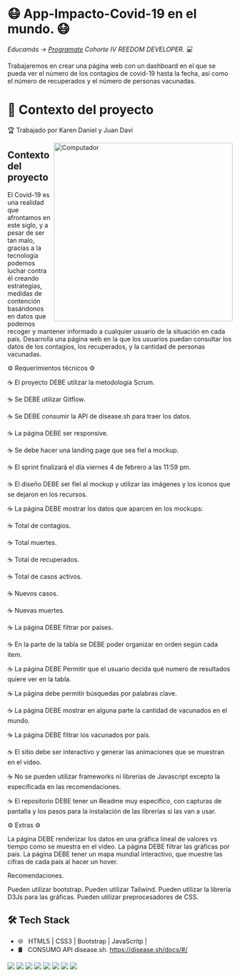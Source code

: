 <h1>😷  App-Impacto-Covid-19 en el mundo. 😷</h1>


<p><em> Educamás -> <a href="https://educamas.com.co/">Programate</a> Cohorte IV REEDOM DEVELOPER. 💻 </br>
</em></p>


Trabajaremos en crear una página web con un dashboard en el que se pueda ver el número de los contagios de covid-19 hasta la fecha, así como el número de recuperados y el número de personas vacunadas.

<h1>📌 Contexto del proyecto</h1>
<p>🏆 Trabajado por Karen Daniel y Juan Davi</p>

<img src="https://raw.githubusercontent.com/MicaelliMedeiros/micaellimedeiros/master/image/computer-illustration.png" min-width="400px" max-width="400px" width="400px" align="right" alt="Computador">

<h2>Contexto del proyecto</h2>

El Covid-19 es una realidad que afrontamos en este siglo, y a pesar de ser tan malo, gracias a la tecnología podemos luchar contra él creando estrategias, medidas de contención basándonos en datos que podemos recoger y mantener informado a cualquier usuario de la situación en cada país. Desarrolla una página web en la que los usuarios puedan consultar los datos de los contagios, los recuperados, y la cantidad de personas vacunadas.

⚙️ Requerimientos técnicos ⚙️

☕  El proyecto DEBE utilizar la metodología Scrum.

☕  Se DEBE utilizar Gitflow.

☕  Se DEBE consumir la API de disease.sh para traer los datos.

☕  La página DEBE ser responsive.

☕  Se debe hacer una landing page que sea fiel a mockup.

☕  El sprint finalizará el día viernes 4 de febrero a las 11:59 pm.

☕  El diseño DEBE ser fiel al mockup y utilizar las imágenes y los íconos que se dejaron en los recursos.

☕  La página DEBE mostrar los datos que aparcen en los mockups:

☕  Total de contagios.

☕  Total muertes.

☕  Total de recuperados.

☕  Total de casos activos.

☕  Nuevos casos.

☕  Nuevas muertes.

☕  La página DEBE filtrar por países.

☕  En la parte de la tabla se DEBE poder organizar en orden según cada item.

☕  La página DEBE Permitir que el usuario decida qué numero de resultados quiere ver en la tabla.

☕  La página debe permitir búsquedas por palabras clave.

☕  La página DEBE mostrar en alguna parte la cantidad de vacunados en el mundo.

☕  La página DEBE filtrar los vacunados por país.

☕  El sitio debe ser interactivo y generar las animaciones que se muestran en el video.

☕  No se pueden utilizar frameworks ni librerías de Javascript excepto la especificada en las recomendaciones.

☕  El repositorio DEBE tener un Readme muy específico, con capturas de pantalla y los pasos para la instalación de las librerías si las van a usar.



⚙️ Extras ⚙️

La página DEBE renderizar los datos en una gráfica lineal de valores vs tiempo como se muestra en el video.
La página DEBE filtrar las gráficas por país.
La página DEBE tener un mapa mundial interactivo, que muestre las cifras de cada país al hacer un hover.
​

Recomendaciones.

Pueden utilizar bootstrap.
Pueden utilizar Tailwind.
Pueden utilizar la librería D3Js para las gráficas.
Pueden utilizar preprocesadores de CSS.
​

<h2>🛠 Tech Stack</h2>

- 🌐 &nbsp; HTML5 | CSS3 | Bootstrap | JavaScritp |
- 🛢 &nbsp; CONSUMO API  disease.sh. https://disease.sh/docs/#/


<img src="https://github.com/JDQN/App-Impacto-Covid-19/blob/dev/mockups/1.Inicio.png">


<img src="https://github.com/JDQN/App-Impacto-Covid-19/blob/dev/mockups/2.Symptom.png">


<img src="https://github.com/JDQN/App-Impacto-Covid-19/blob/dev/mockups/3.Prevent.png">


<img src="https://github.com/JDQN/App-Impacto-Covid-19/blob/dev/mockups/4.Spreads.png">


<img src="https://github.com/JDQN/App-Impacto-Covid-19/blob/dev/mockups/5.Faqs.png">


<img src="https://github.com/JDQN/App-Impacto-Covid-19/blob/dev/mockups/6.Wash.png">


<img src="https://github.com/JDQN/App-Impacto-Covid-19/blob/dev/mockups/7.News.png">


<img src="https://github.com/JDQN/App-Impacto-Covid-19/blob/dev/mockups/8.Footer.png">




